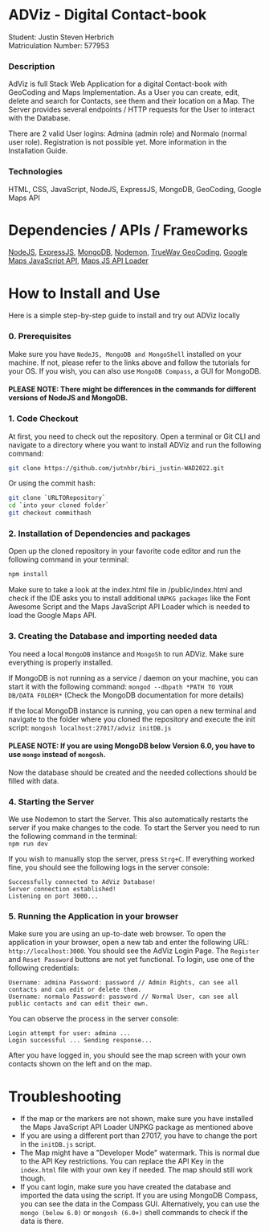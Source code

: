 # ADViz - Digital Contact-book

Student: Justin Steven Herbrich \
Matriculation Number: 577953 

### Description
AdViz is full Stack Web Application for a digital Contact-book with GeoCoding and Maps Implementation.
As a User you can create, edit, delete and search for Contacts, see them and their location on a Map. The Server provides 
several endpoints / HTTP requests for the User to interact with the Database.

There are 2 valid User logins: Admina (admin role) and Normalo (normal user role). Registration is not possible yet.
More information in the Installation Guide.
### Technologies
HTML, CSS, JavaScript, NodeJS, ExpressJS, MongoDB, GeoCoding, Google Maps API
# Dependencies / APIs / Frameworks

[NodeJS](https://nodejs.org/en/), 
[ExpressJS](https://expressjs.com/), 
[MongoDB](https://www.mongodb.com/),
[Nodemon](https://nodemon.io/),
[TrueWay GeoCoding](https://rapidapi.com/trueway/api/trueway-geocoding/),
[Google Maps JavaScript API](https://developers.google.com/maps/documentation/javascript/overview),
[Maps JS API Loader](https://www.npmjs.com/package/@googlemaps/js-api-loader)

# How to Install and Use
Here is a simple step-by-step guide to install and try out ADViz locally
### 0. Prerequisites
Make sure you have ````NodeJS, MongoDB and MongoShell```` installed on your machine. If not, please refer to the links above 
and follow the tutorials for your OS.
If you wish, you can also use ````MongoDB Compass````, a GUI for MongoDB.

#### PLEASE NOTE: There might be differences in the commands for different versions of NodeJS and MongoDB.

### 1. Code Checkout
At first, you need to check out the repository. Open a terminal or Git CLI and navigate to a directory where you want to install ADViz
and run the following command:
```bash
git clone https://github.com/jutnhbr/biri_justin-WAD2022.git
```
Or using the commit hash: 
```bash
git clone `URLTORepository`
cd `into your cloned folder`
git checkout commithash
```
### 2. Installation of Dependencies and packages
Open up the cloned repository in your favorite code editor and run the following command in your terminal:
```bash 
npm install
``` 
Make sure to take a look at the index.html file in /public/index.html and check
if the IDE asks you to install additional ```UNPKG packages``` like the Font Awesome Script and the Maps JavaScript API Loader which is needed to load the Google Maps API.

### 3. Creating the Database and importing needed data
You need a local ```MongoDB``` instance and ```MongoSh``` to run ADViz. Make sure everything is properly installed. 

If MongoDB is not running as a service / daemon on your machine, you can start it with the following command:
```mongod --dbpath *PATH TO YOUR DB/DATA FOLDER*``` (Check the MongoDB documentation for more details)

If the local MongoDB instance is running, you can open a new terminal and navigate to the folder where you cloned the repository
and execute the init script:
```mongosh localhost:27017/adviz initDB.js ```
#### PLEASE NOTE: If you are using MongoDB below Version 6.0, you have to use ```mongo``` instead of ```mongosh```.

Now the database should be created and the needed collections should be filled with data. 

### 4. Starting the Server
We use Nodemon to start the Server. This also automatically restarts the server if you make changes to the code.
To start the Server you need to run the following command in the terminal:  
```npm run dev```

If you wish to manually stop the server, press ```Strg+C```. If everything worked fine, 
you should see the following logs in the server console:
```
Successfully connected to AdViz Database!
Server connection established! 
Listening on port 3000... 
```
### 5. Running the Application in your browser
Make sure you are using an up-to-date web browser. To open the application in your browser, open a new tab and enter the following URL:
```http://localhost:3000```. You should see the AdViz Login Page. The ```Register``` and ```Reset Password``` buttons are not yet functional.
To login, use one of the following credentials:
```
Username: admina Password: password // Admin Rights, can see all contacts and can edit or delete them.
Username: normalo Password: password // Normal User, can see all public contacts and can edit their own.
```
You can observe the process in the server console:
```
Login attempt for user: admina ...
Login successful ... Sending response...
```
After you have logged in, you should see the map screen with your own contacts shown on the left and on the map.

# Troubleshooting
- If the map or the markers are not shown, make sure you have installed the Maps JavaScript API Loader UNPKG package as mentioned above
- If you are using a different port than 27017, you have to change the port in the ```initDB.js``` script.
- The Map might have a "Developer Mode" watermark. This is normal due to the API Key restrictions. You can replace the API Key in the ```index.html``` file with your own key if needed. The map should still work though.
- If you cant login, make sure you have created the database and imported the data using the script. If you are using MongoDB Compass, you can see the data in the Compass GUI. Alternatively, you can use the ```mongo (below 6.0)``` or ```mongosh (6.0+)``` shell commands to check if the data is there.